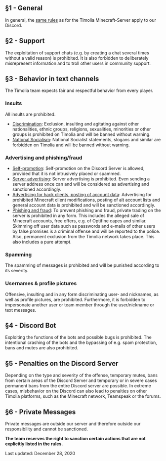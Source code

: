 ## §1 - General
In general, the [same rules](games.md) as for the Timolia Minecraft-Server apply to our Discord.

## §2 - Support
The exploitation of support chats (e.g. by creating a chat several times without a valid reason) is prohibited.
It is also forbidden to deliberately misrepresent information and to troll other users in community support.

## §3 - Behavior in text channels
The Timolia team expects fair and respectful behavior from every player.

### Insults
All insults are prohibited.
- <u>Discrimination</u>: Exclusion, insulting and agitating against other nationalities, ethnic groups, religions, sexualities, minorities or other groups is prohibited on Timolia and will be banned without warning.
- <u>National Socialism</u>: National Socialist statements, slogans and similar are forbidden on Timolia and will be banned without warning.

### Advertising and phishing/fraud
- <u>Self-promotion</u>: Self-promotion on the Discord Server is allowed, provided that it is not intrusively placed or spammed.
- <u>Server advertising</u>: Server advertising is prohibited. Even sending a server address once can and will be considered as advertising and sanctioned accordingly.
- <u>Advertising for hack clients, posting of account data</u>: Advertising for prohibited Minecraft client modifications, posting of alt account lists and general account data is prohibited and will be sanctioned accordingly.
- <u>Phishing and fraud</u>: To prevent phishing and fraud, private trading on the server is prohibited in any form.
This includes the alleged sale of Minecraft accounts, free offers, e.g. of Optifine capes and similar. 
Skimming off user data such as passwords and e-mails of other users by false promises is a criminal offense and will be reported to the police. 
Also, permanent exclusion from the Timolia network takes place. This also includes a pure attempt.


### Spamming
The spamming of messages is prohibited and will be punished according to its severity.

### Usernames & profile pictures
Offensive, insulting and in any form discriminating user- and nicknames, as well as profile pictures, are prohibited.
Furthermore, it is forbidden to impersonate another user or team member through the user/nickname or text messages.

## §4 - Discord Bot
Exploiting the functions of the bots and possible bugs is prohibited. The intentional crashing of the bots and the bypassing of e.g. spam protection, bans and mutes are also prohibited.

## §5 - Penalties on the Discord Server
Depending on the type and severity of the offense, temporary mutes, bans from certain areas of the Discord Server and temporary or in severe cases permanent bans from the entire Discord server are possible. 
In extreme cases, misbehavior on the Discord can also lead to penalties on other Timolia platforms, such as the Minecraft network, Teamspeak or the forums.

## §6 - Private Messages
Private messages are outside our server and therefore outside our responsibility and cannot be sanctioned.

<strong>The team reserves the right to sanction certain actions that are not explicitly listed in the rules.</strong>

Last updated: December 28, 2020